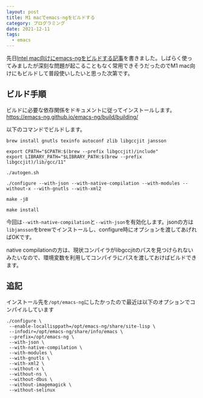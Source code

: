 ```yaml
---
layout: post
title: M1 macでemacs-ngをビルドする
category: プログラミング
date: 2021-12-11
tags:
  - emacs
---
```


先日[Intel mac向けにemacs-ngをビルドする記事](/2021/10/emacs-ng/)を書きました。しばらく使ってみましたが深刻な問題が起こることもなく常用できそうだったのでM1 mac向けにもビルドして普段使いしたいと思った次第です。

## ビルド手順

ビルドに必要な依存関係をドキュメントに従ってインストールします。https://emacs-ng.github.io/emacs-ng/build/building/

以下のコマンドでビルドします。

```shell
brew install gnutls texinfo autoconf zlib libgccjit jansson

export CPATH="$CPATH:$(brew --prefix libgccjit)/include"
export LIBRARY_PATH="$LIBRARY_PATH:$(brew --prefix libgccjit)/lib/gcc/11"

./autogen.sh

./configure --with-json --with-native-compilation --with-modules --without-x --with-gnutls --with-xml2

make -j8

make install
```

今回は`--with-native-compilation`と`--with-json`を有効化します。jsonの方は`libjansson`をbrewでインストールし、configure時にオプションを渡してあげればOKです。

native compilationの方は、現状コンパイラがlibgccjitのパスを見つけられないみたいなので、環境変数を利用してコンパイラにパスを渡しておけばビルドできます。

## 追記

インストール先を`/opt/emacs-ng`にしたかったので最近は以下のオプションでコンパイルしています

```shell
./configure \
 --enable-locallisppath=/opt/emacs-ng/share/site-lisp \
 --infodir=/opt/emacs-ng/share/info/emacs \
 --prefix=/opt/emacs-ng \
 --with-json \
 --with-native-compilation \
 --with-modules \
 --with-gnutls \
 --with-xml2 \
 --without-x \
 --without-ns \
 --without-dbus \
 --without-imagemagick \
 --without-selinux
```
